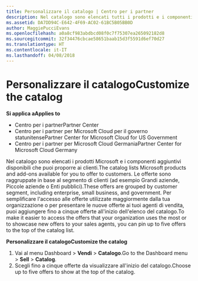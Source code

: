 ```yaml
---
title: Personalizzare il catalogo | Centro per i partner
description: Nel catalogo sono elencati tutti i prodotti e i componenti aggiuntivi Microsoft disponibili per la vendita per i partner.
ms.assetid: DA7DD94C-E642-4F69-AC02-61BC5B05BB0D
author: MaggiePucciEvans
ms.openlocfilehash: a0a8cf983abdbcd08f0c7f75307ea265092182d8
ms.sourcegitcommit: 32f34476cbcae58651baab15d3f5591d6ef70d27
ms.translationtype: HT
ms.contentlocale: it-IT
ms.lasthandoff: 04/08/2018
---
```

# <a name="customize-the-catalog"></a><span data-ttu-id="c500f-103">Personalizzare il catalogo</span><span class="sxs-lookup"><span data-stu-id="c500f-103">Customize the catalog</span></span>

**<span data-ttu-id="c500f-104">Si applica a</span><span class="sxs-lookup"><span data-stu-id="c500f-104">Applies to</span></span>**

-  <span data-ttu-id="c500f-105">Centro per i partner</span><span class="sxs-lookup"><span data-stu-id="c500f-105">Partner Center</span></span>
-  <span data-ttu-id="c500f-106">Centro per i partner per Microsoft Cloud per il governo statunitense</span><span class="sxs-lookup"><span data-stu-id="c500f-106">Partner Center for Microsoft Cloud for US Government</span></span>
-  <span data-ttu-id="c500f-107">Centro per i partner per Microsoft Cloud Germania</span><span class="sxs-lookup"><span data-stu-id="c500f-107">Partner Center for Microsoft Cloud Germany</span></span>

<span data-ttu-id="c500f-108">Nel catalogo sono elencati i prodotti Microsoft e i componenti aggiuntivi disponibili che puoi proporre ai clienti.</span><span class="sxs-lookup"><span data-stu-id="c500f-108">The catalog lists Microsoft products and add-ons available for you to offer to customers.</span></span> <span data-ttu-id="c500f-109">Le offerte sono raggruppate in base al segmento di clienti (ad esempio Grandi aziende, Piccole aziende o Enti pubblici).</span><span class="sxs-lookup"><span data-stu-id="c500f-109">These offers are grouped by customer segment, including enterprise, small business, and government.</span></span> <span data-ttu-id="c500f-110">Per semplificare l'accesso alle offerte utilizzate maggiormente dalla tua organizzazione o per presentare le nuove offerte ai tuoi agenti di vendita, puoi aggiungere fino a cinque offerte all'inizio dell'elenco del catalogo.</span><span class="sxs-lookup"><span data-stu-id="c500f-110">To make it easier to access the offers that your organization uses the most or to showcase new offers to your sales agents, you can pin up to five offers to the top of the catalog list.</span></span>

**<span data-ttu-id="c500f-111">Personalizzare il catalogo</span><span class="sxs-lookup"><span data-stu-id="c500f-111">Customize the catalog</span></span>**

1.  <span data-ttu-id="c500f-112">Vai al menu Dashboard &gt; **Vendi** &gt; **Catalogo**.</span><span class="sxs-lookup"><span data-stu-id="c500f-112">Go to the Dashboard menu &gt; **Sell** &gt; **Catalog**.</span></span>
2.  <span data-ttu-id="c500f-113">Scegli fino a cinque offerte da visualizzare all'inizio del catalogo.</span><span class="sxs-lookup"><span data-stu-id="c500f-113">Choose up to five offers to show at the top of the catalog.</span></span>

 

 



